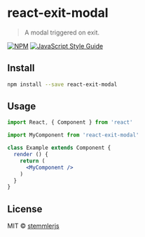 # react-exit-modal

> A modal triggered on exit.

[![NPM](https://img.shields.io/npm/v/react-exit-modal.svg)](https://www.npmjs.com/package/react-exit-modal) [![JavaScript Style Guide](https://img.shields.io/badge/code_style-standard-brightgreen.svg)](https://standardjs.com)

## Install

```bash
npm install --save react-exit-modal
```

## Usage

```jsx
import React, { Component } from 'react'

import MyComponent from 'react-exit-modal'

class Example extends Component {
  render () {
    return (
      <MyComponent />
    )
  }
}
```

## License

MIT © [stemmlerjs](https://github.com/stemmlerjs)
